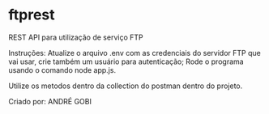 # ftprest
REST API para utilização de serviço FTP

Instruções:
Atualize o arquivo .env com as credenciais do servidor FTP que vai usar, crie também um usuário para autenticação;
Rode o programa usando o comando node app.js.

Utilize os metodos dentro da collection do postman dentro do projeto.


Criado por: ANDRÉ GOBI
